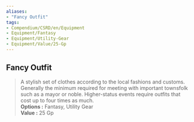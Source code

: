 ```yaml
---
aliases:
- "Fancy Outfit"
tags:
- Compendium/CSRD/en/Equipment
- Equipment/Fantasy
- Equipment/Utility-Gear
- Equipment/Value/25-Gp
---
```


  
## Fancy Outfit  
  
>A stylish set of clothes according to the local fashions and customs. Generally the minimum required for meeting with important townsfolk such as a mayor or noble. Higher-status events require outfits that cost up to four times as much.  
> **Options :** Fantasy, Utility Gear  
> **Value :** 25 Gp